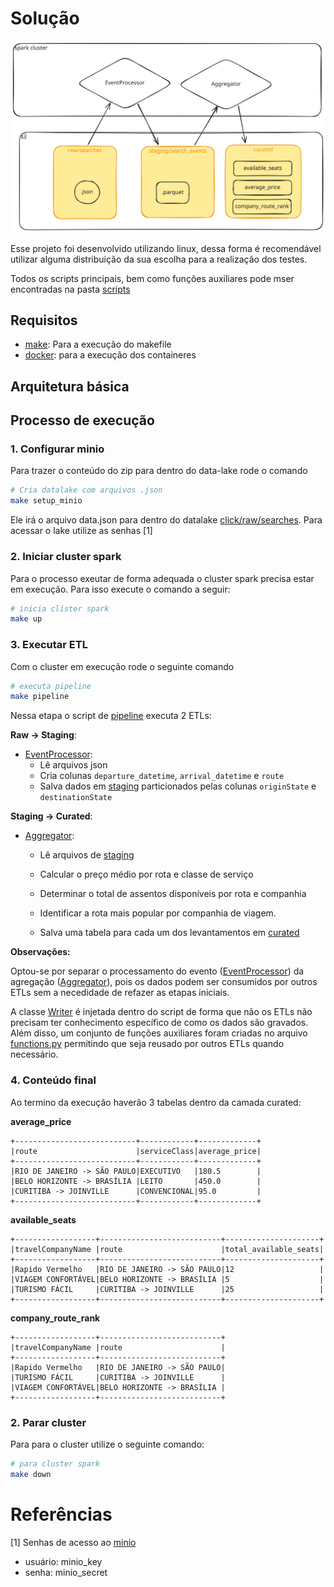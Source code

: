 # Solução

![alt text](image.svg "Title")

Esse projeto foi desenvolvido utilizando linux, dessa forma é recomendável utilizar alguma distribuição da sua escolha para a realização dos testes.

Todos os scripts principais, bem como funções auxiliares pode mser encontradas na pasta [scripts](scripts/)

## Requisitos
  - [make](https://pt.linux-console.net/?p=14595): Para a execução do makefile
  - [docker](https://docs.docker.com/engine/install/ubuntu/): para a execução dos containeres

## Arquitetura básica

## Processo de execução

### 1. Configurar minio
Para trazer o conteúdo do zip para dentro do data-lake rode o comando

```bash
# Cria datalake com arquivos .json
make setup_minio
```
Ele irá o arquivo data.json para dentro do datalake [click/raw/searches](localhost:9001/browser/click/raw/searches/). Para acessar o lake utilize as senhas [1]

### 2. Iniciar cluster spark
Para o processo exeutar de forma adequada o cluster spark precisa estar em execução. Para isso execute o comando a seguir:
```bash
# inicia clister spark
make up
```
### 3. Executar ETL
Com o cluster em execução rode o seguinte comando
```bash
# executa pipeline
make pipeline
```

Nessa etapa o script de [pipeline](scripts/pipeline.py) executa 2 ETLs:

**Raw -> Staging**:
- [EventProcessor](scripts/event_processor.py):
  - Lê arquivos json
  - Cria colunas `departure_datetime`, `arrival_datetime` e `route`
  - Salva dados em [staging](http://localhost:9001/browser/click/staging/search_events/) particionados pelas colunas `originState` e `destinationState`

**Staging -> Curated**:
- [Aggregator](scripts/aggregator.py):
  - Lê arquivos de [staging](http://localhost:9001/browser/click/staging/search_events/)
  - Calcular o preço médio por rota e classe de serviço
  - Determinar o total de assentos disponíveis por rota e companhia
  - Identificar a rota mais popular por companhia de viagem.

  - Salva uma tabela para cada um dos levantamentos em [curated](http://localhost:9001/browser/click/curated/)


**Observações:**

Optou-se por separar o processamento do evento ([EventProcessor](scripts/event_processor.py)) da agregação ([Aggregator](scripts/aggregator.py)), pois os dados podem ser consumidos por outros ETLs sem a necedidade de refazer as etapas iniciais.

A classe [Writer](scripts/writer.py) é injetada dentro do script de forma que não os ETLs não precisam ter conhecimento específico de como os dados são gravados. Além disso, um conjunto de funções auxiliares foram criadas no arquivo [functions.py](scripts/functions.py) permitindo que seja reusado por outros ETLs quando necessário.

### 4. Conteúdo final
Ao termino da execução haverão 3 tabelas dentro da camada curated:

**average_price**
```
+---------------------------+------------+-------------+
|route                      |serviceClass|average_price|
+---------------------------+------------+-------------+
|RIO DE JANEIRO -> SÃO PAULO|EXECUTIVO   |180.5        |
|BELO HORIZONTE -> BRASÍLIA |LEITO       |450.0        |
|CURITIBA -> JOINVILLE      |CONVENCIONAL|95.0         |
+---------------------------+------------+-------------+
```

**available_seats**
```
+------------------+---------------------------+---------------------+
|travelCompanyName |route                      |total_available_seats|
+------------------+---------------------------+---------------------+
|Rapido Vermelho   |RIO DE JANEIRO -> SÃO PAULO|12                   |
|VIAGEM CONFORTÁVEL|BELO HORIZONTE -> BRASÍLIA |5                    |
|TURISMO FÁCIL     |CURITIBA -> JOINVILLE      |25                   |
+------------------+---------------------------+---------------------+
```
**company_route_rank**
```
+------------------+---------------------------+
|travelCompanyName |route                      |
+------------------+---------------------------+
|Rapido Vermelho   |RIO DE JANEIRO -> SÃO PAULO|
|TURISMO FÁCIL     |CURITIBA -> JOINVILLE      |
|VIAGEM CONFORTÁVEL|BELO HORIZONTE -> BRASÍLIA |
+------------------+---------------------------+
```

### 2. Parar cluster
Para para o cluster utilize o seguinte comando:
```bash
# para cluster spark
make down
```

# Referências
[1] Senhas de acesso ao [minio](http://localhost:9001)
  - usuário: minio_key
  - senha: minio_secret